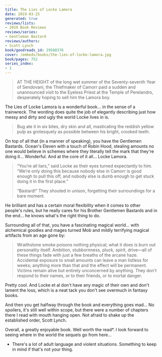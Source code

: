 ```yaml
---
title: The Lies of Locke Lamora
date: 2019-03-25
generated: true
reviews/lists:
- 2019 Book Reviews
reviews/series:
- Gentleman Bastard
reviews/authors:
- Scott Lynch
book/goodreads_id: 29588376
cover: /embeds/books/the-lies-of-locke-lamora.jpg
book/pages: 752
series_index:
- 1
---
```

> AT THE HEIGHT of the long wet summer of the Seventy-seventh Year of Sendovani, the Thiefmaker of Camorr paid a sudden and unannounced visit to the Eyeless Priest at the Temple of Perelandro, desperately hoping to sell him the Lamora boy.

The Lies of Locke Lamora is a wonderful book... in the sense of a trainwreck. The wording does quite the job of elegantly describing just how messy and dirty and ugly the world Locke lives in is.  

<!--more-->

> Bug ate it in six bites, dry skin and all, masticating the reddish yellow pulp as grotesquely as possible between his bright, crooked teeth.

On top of all that (in a manner of speaking), you have the Gentlemen Bastards. Ocean's Eleven with a touch of Robin Hood, stealing amounts no one would believe in schemes where they literally tell the mark that they're doing it... Wonderful. And at the core of it all... Locke Lamora.  

> “You’re all liars,” said Locke as their eyes turned expectantly to him. “We’re only doing this because nobody else in Camorr is good enough to pull this off, and nobody else is dumb enough to get stuck doing it in the first place.”  
>
> “Bastard!” They shouted in unison, forgetting their surroundings for a bare moment.

He brilliant and has a certain moral flexibility when it comes to other people's rules, but he really cares for his Brother Gentlemen Bastards and in the end... he knows what's the right thing to do.  

Surrounding all of that, you have a fascinating magical world... with alchemical goodies and mages turned Mob and mildly terrifying magical artifacts from an age gone by:  

> Wraithstone smoke poisons nothing physical; what it does is burn out personality itself. Ambition, stubbornness, pluck, spirit, drive—all of these things fade with just a few breaths of the arcane haze. Accidental exposure to small amounts can leave a man listless for weeks; anything more than that and the effect will be permanent. Victims remain alive but entirely unconcerned by anything. They don’t respond to their names, or to their friends, or to mortal danger.  

Pretty cool. And Locke et al don't have any magic of their own and don't lament the loss, which is a neat tack you don't see overmuch in fantasy books.  

And then you get halfway through the book and everything goes mad... No spoilers, it's still well within scope, but there were a number of chapters there I read with mouth hanging open. Not afraid to shake up the established order, Scott Lynch.  

Overall, a greatly enjoyable book. Well worth the read*. I look forward to seeing where in the world the sequels go from here...  

* There's a lot of adult language and violent situations. Something to keep in mind if that's not your thing.